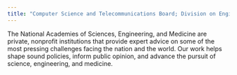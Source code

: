 ```yaml
---
title: "Computer Science and Telecommunications Board; Division on Engineering and Physical Sciences; National Research Council"
---
```


The National Academies of Sciences, Engineering, and Medicine are private, nonprofit institutions that provide expert advice on some of the most pressing challenges facing the nation and the world. Our work helps shape sound policies, inform public opinion, and advance the pursuit of science, engineering, and medicine.

